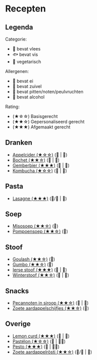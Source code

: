 # Recepten

## Legenda

Categorie:

- 🥩 bevat vlees
- 🐟 bevat vis
- 🥬 vegetarisch

Allergenen:

- 🥚 bevat ei
- 🧀 bevat zuivel
- 🥜 bevat pitten/noten/peulvruchten
- 🍷 bevat alcohol

Rating:

- (★☆☆) Basisgerecht
- (★★☆) Gepersonaliseerd gerecht
- (★★★) Afgemaakt gerecht

## Dranken

- [Appelcider (★☆☆)](./dranken/appelcider.md) (🥬 | 🍷)
- [Bochet (★★☆)](./dranken/bochet.md) (🥬 | 🍷)
- [Gemberbier (★★★)](./dranken/gemberbier.md) (🥬 | 🍷)
- [Kombucha (★☆☆)](./dranken/kombucha.md) (🥬 | 🍷)

## Pasta

- [Lasagne (★★★)](./pasta/lasagne.md) (🥬/🥩 | 🧀)

## Soep

- [Misosoep (★★☆)](./soep/miso.md) (🥬)
- [Pompoensoep (★★☆)](./soep/pompoen.md) (🥬)

## Stoof

- [Goulash (★★☆)](./stoof/goulash.md) (🥩)
- [Gumbo (★★☆)](./stoof/gumbo.md) (🥬)
- [Ierse stoof (★★★)](./stoof/ierse-stoof.md) (🥩 | 🍷)
- [Winterstoof (★★☆)](./stoof/winterstoof.md) (🥬 | 🍷)

## Snacks

- [Pecannoten in siroop (★★☆)](./snacks/pecan.md) (🥬 | 🥜)
- [Zoete aardappelschijfjes (★★☆)](./snacks/zoete-aardappelschijfjes.md) (🥬)

## Overige

- [Lemon curd (★★★)](./overige/curd.md) (🥬 | 🥚)
- [Pastélon (★☆☆)](./overige/pastelon.md) (🥩 | 🥚🧀)
- [Pesto (★★★)](./overige/pesto.md) (🥬 | 🧀🥜)
- [Zoete aardappelrösti (★★☆)](./overige/zoete-aardappelrosti.md) (🥬/🥩 | 🥚)
